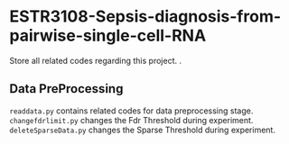 # ESTR3108-Sepsis-diagnosis-from-pairwise-single-cell-RNA

Store all related codes regarding this project.
.
## Data PreProcessing
`readdata.py` contains related codes for data preprocessing stage.   
`changefdrlimit.py` changes the Fdr Threshold during experiment.   
`deleteSparseData.py` changes the Sparse Threshold during experiment.   
 
